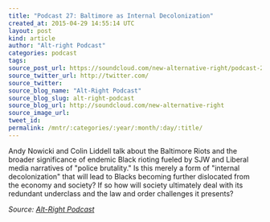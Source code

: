 ```yaml
---
title: "Podcast 27: Baltimore as Internal Decolonization"
created_at: 2015-04-29 14:55:14 UTC
layout: post
kind: article
author: "Alt-right Podcast"
categories: podcast
tags: 
source_post_url: https://soundcloud.com/new-alternative-right/podcast-27-internal-decolonization
source_twitter_url: http://twitter.com/
source_twitter: 
source_blog_name: "Alt-Right Podcast"
source_blog_slug: alt-right-podcast
source_blog_url: http://soundcloud.com/new-alternative-right
source_image_url: 
tweet_id:
permalink: /mntr/:categories/:year/:month/:day/:title/
---
```

Andy Nowicki and Colin Liddell talk about the Baltimore Riots and the broader significance of endemic Black rioting fueled by SJW and Liberal media narratives of "police brutality." Is this merely a form of "internal decolonization" that will lead to Blacks becoming further dislocated from the economy and society? If so how will society ultimately deal with its redundant underclass and the law and order challenges it presents?<div class="">
    <i>Source: <a href="http://soundcloud.com/new-alternative-right">Alt-Right Podcast</a></i>
</div>
